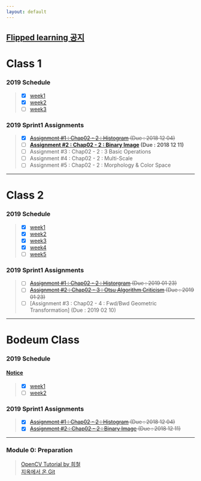 ```yaml
---
layout: default
---
```



## [Flipped learning 공지](./docs/admin.html)



# Class 1
### 2019 Schedule
>- [x] [week1](./docs/sprint1/week1.html)
>- [x] [week2](./docs/sprint1/week2.html)
>- [ ] [week3](./docs/sprint1/week3.html)

### 2019 Sprint1 Assignments  
>- [x] ~~[Assignment #1 : Chap02 - 2 : Histogram](./docs/assignments/assignment1.html) (Due : 2018 12 04)~~
>- [ ] **[Assignment #2 : Chap02 - 2 : Binary Image](./docs/assignments/assignment2.html) (Due : 2018 12 11)**
>- [ ] Assignment #3 : Chap02 - 2 : 3 Basic Operations
>- [ ] Assignment #4 : Chap02 - 2 : Multi-Scale
>- [ ] Assignment #5 : Chap02 - 2 : Morphology & Color Space

---

# Class 2
### 2019 Schedule
>- [x] [week1](./docs/class2/week1.html)
>- [x] [week2](./docs/class2/week2.html)
>- [x] [week3](./docs/class2/week3.html)
>- [x] [week4](./docs/class2/week4.html)  
>- [ ] [week5](./docs/class2/week5.html)

### 2019 Sprint1 Assignments  
>- [ ] ~~[Assignment #1 : Chap02 - 2 : Historgram](./docs/class2_assignments/assignment1.html) (Due : 2019 01 23)~~
>- [ ] ~~[Assignment #2 : Chap02 - 3 : Otsu Algorithm Criticism](./docs/class2_assignments/assignment2.html) (Due : 2019 01 23)~~  
>- [ ] [Assignment #3 : Chap02 - 4 : Fwd/Bwd Geometric Transformation] (Due : 2019 02 10)  <!-- (./docs/class2_assignments/assignment2.html) -->

---
# Bodeum Class
### 2019 Schedule
#### [Notice](./docs/Bodeum/notice.html)
>- [x] [week1](./docs/Bodeum/week1.html)
>- [ ] [week2](./docs/Bodeum/week2.html)


### 2019 Sprint1 Assignments 
>- [x] ~~[Assignment #1 : Chap02 - 2 : Histogram](./docs/assignments/assignment1.html) (Due : 2018 12 04)~~
>- [x] ~~[Assignment #2 : Chap02 - 2 : Binary Image](./docs/assignments/assignment2.html) (Due : 2018 12 11)~~


---


### Module 0: Preparation
>[OpenCV Tutorial by 희철](https://docs.google.com/presentation/d/1Uv1geoOMUp7PI4ReuiN8SLE4I6BZglN1viCBqW3DB8Y/edit)  
>[지옥에서 온 Git](https://opentutorials.org/course/2708)  